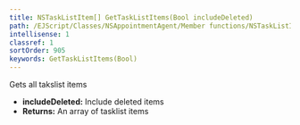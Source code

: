 ```yaml
---
title: NSTaskListItem[] GetTaskListItems(Bool includeDeleted)
path: /EJScript/Classes/NSAppointmentAgent/Member functions/NSTaskListItem[] GetTaskListItems(Bool p_0)
intellisense: 1
classref: 1
sortOrder: 905
keywords: GetTaskListItems(Bool)
---
```



Gets all takslist items



* **includeDeleted:** Include deleted items
* **Returns:** An array of tasklist items


